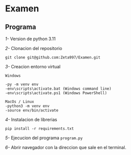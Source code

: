 # Examen


## Programa

*1-* Version de python 3.11

*2-* Clonacion del repositorio
    
    git clone git@github.com:Zeta997/Examen.git

*3-* Creacion entorno virtual

    Windows

    -py -m venv env
    -env\scripts\activate.bat (Windows command line)
    -env\scripts\activate.ps1 (Windows PowerShell)

    MacOs / Linux
    -python3 -m venv env
    -source env/bin/activate

*4-* Instalacion de librerias 

    pip install -r requirements.txt

*5-* Ejecucion del programa  ```program.py```

*6-* Abrir navegador con la direccion que sale en el terminal.
